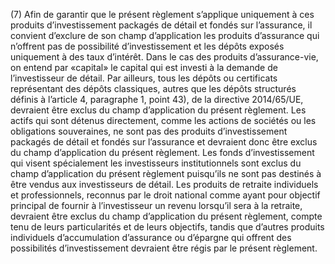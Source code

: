 (7) Afin de garantir que le présent règlement s’applique uniquement à ces produits d’investissement packagés de détail et fondés sur l’assurance, il convient d’exclure de son champ d’application les produits d’assurance qui n’offrent pas de possibilité d’investissement et les dépôts exposés uniquement à des taux d’intérêt. Dans le cas des produits d’assurance-vie, on entend par «capital» le capital qui est investi à la demande de l’investisseur de détail. Par ailleurs, tous les dépôts ou certificats représentant des dépôts classiques, autres que les dépôts structurés définis à l’article 4, paragraphe 1, point 43), de la directive 2014/65/UE, devraient être exclus du champ d’application du présent règlement. Les actifs qui sont détenus directement, comme les actions de sociétés ou les obligations souveraines, ne sont pas des produits d’investissement packagés de détail et fondés sur l’assurance et devraient donc être exclus du champ d’application du présent règlement. Les fonds d’investissement qui visent spécialement les investisseurs institutionnels sont exclus du champ d’application du présent règlement puisqu’ils ne sont pas destinés à être vendus aux investisseurs de détail. Les produits de retraite individuels et professionnels, reconnus par le droit national comme ayant pour objectif principal de fournir à l’investisseur un revenu lorsqu’il sera à la retraite, devraient être exclus du champ d’application du présent règlement, compte tenu de leurs particularités et de leurs objectifs, tandis que d’autres produits individuels d’accumulation d’assurance ou d’épargne qui offrent des possibilités d’investissement devraient être régis par le présent règlement.